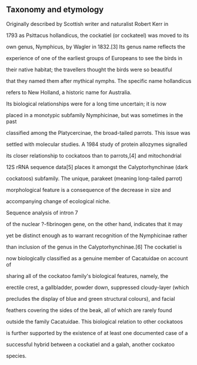 <!DOCTYPE HTML>

<html>
<head>

<html>
<head> <meta charset="utf-8">

</head>

<body>


<h2>Taxonomy and etymology</h2> 
<p>Originally described by Scottish writer and naturalist Robert Kerr in 

1793 as Psittacus hollandicus, the cockatiel (or cockateel) was moved to its 

own genus, Nymphicus, by Wagler in 1832.[3] Its genus name reflects the 

experience of one of the earliest groups of Europeans to see the birds in 

their native habitat; the travellers thought the birds were so beautiful 

that they named them after mythical nymphs. The specific name hollandicus 

refers to New Holland, a historic name for Australia.</p> 
<p>Its biological relationships were for a long time uncertain; it is now 

placed in a monotypic subfamily Nymphicinae, but was sometimes in the past 

classified among the Platycercinae, the broad-tailed parrots. This issue was 

settled with molecular studies. A 1984 study of protein allozymes signalled 

its closer relationship to cockatoos than to parrots,[4] and mitochondrial 

12S rRNA sequence data[5] places it amongst the Calyptorhynchinae (dark 

cockatoos) subfamily. The unique, parakeet (meaning long-tailed parrot) 

morphological feature is a consequence of the decrease in size and 

accompanying change of ecological niche.</p> Sequence analysis of intron 7 

of the nuclear ?-fibrinogen gene, on the other hand, indicates that it may 

yet be distinct enough as to warrant recognition of the Nymphicinae rather 

than inclusion of the genus in the Calyptorhynchinae.[6] The cockatiel is 

now biologically classified as a genuine member of Cacatuidae on account of 

sharing all of the cockatoo family's biological features, namely, the 

erectile crest, a gallbladder, powder down, suppressed cloudy-layer (which 

precludes the display of blue and green structural colours), and facial 

feathers covering the sides of the beak, all of which are rarely found 

outside the family Cacatuidae. This biological relation to other cockatoos 

is further supported by the existence of at least one documented case of a 

successful hybrid between a cockatiel and a galah, another cockatoo 

species.
</body>
</html>
